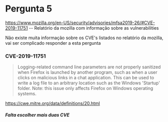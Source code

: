 # Pergunta 5

https://www.mozilla.org/en-US/security/advisories/mfsa2019-26/#CVE-2019-11751 -- Relatório da mozilla com informação sobre as vulnerabilities 

Não existe muita informação sobre os CVE's listados no relatório da mozilla, vai ser complicado responder a esta pergunta

### CVE-2019-11751

> Logging-related command line parameters are not properly sanitized when Firefox is launched by another program, such as when a user clicks on malicious links in a chat application. This can be used to write a log file to an arbitrary location such as the Windows 'Startup' folder.
Note: this issue only affects Firefox on Windows operating systems.

https://cwe.mitre.org/data/definitions/20.html

##### Falta escolher mais duas CVE
